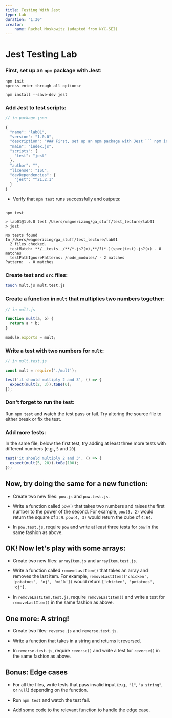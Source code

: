 ```yaml
---
title: Testing With Jest
type: Lab
duration: "1:30"
creator:
    name: Rachel Moskowitz (adapted from NYC-SEI)
---
```


# Jest Testing Lab

### First, set up an `npm` package with Jest:
```
npm init
<press enter through all options>

npm install --save-dev jest
```

### Add Jest to test scripts:
```javascript
// in package.json

{
  "name": "lab01",
  "version": "1.0.0",
  "description": "### First, set up an npm package with Jest ``` npm init npm install --save-dev jest ```",
  "main": "index.js",
  "scripts": {
    "test": "jest"
  },
  "author": "",
  "license": "ISC",
  "devDependencies": {
    "jest": "^21.2.1"
  }
}
```

- Verify that `npm test` runs successfully and outputs:

```shell

npm test

> lab01@1.0.0 test /Users/wagnerizing/ga_stuff/test_lecture/lab01
> jest

No tests found
In /Users/wagnerizing/ga_stuff/test_lecture/lab01
  2 files checked.
  testMatch: **/__tests__/**/*.js?(x),**/?(*.)(spec|test).js?(x) - 0 matches
  testPathIgnorePatterns: /node_modules/ - 2 matches
Pattern:  - 0 matches
```

### Create test and `src` files:

```bash
touch mult.js mult.test.js
```

### Create a function in `mult` that multiplies two numbers together:

```javascript
// in mult.js

function mult(a, b) {
  return a * b;
}

module.exports = mult;
```

### Write a test with two numbers for `mult`:

```js
// in mult.test.js

const mult = require('./mult');

test('it should multiply 2 and 3', () => {
  expect(mult(2, 3)).toBe(6);
});
```

### Don't forget to run the test:

Run `npm test` and watch the test pass or fail. Try altering the source file to either break or fix the test.

### Add more tests:

In the same file, below the first test, try adding at least three more tests with different numbers (e.g., `5` and `20`).

```js
test('it should multiply 2 and 3', () => {
  expect(mult(5, 20)).toBe(100);
});
```

## Now, try doing the same for a new function:

- Create two new files: `pow.js` and `pow.test.js`.

- Write a function called `pow()` that takes two numbers and raises the first number to the power of the second. For example, `pow(3, 2)` would return the square of `3`: `9`. `pow(4, 3)` would return the cube of `4`: `64`.

- In `pow.test.js`, require `pow` and write at least three tests for `pow` in the same fashion as above.

## OK! Now let's play with some arrays:

- Create two new files: `arrayItem.js` and `arrayItem.test.js`.

- Write a function called `removeLastItem()` that takes an array and removes the last item. For example, `removeLastItem(['chicken', 'potatoes', 'oj', 'milk'])` would return `['chicken', 'potatoes', 'oj']`.

- In `removeLastItem.test.js`, require `removeLastItem()` and write a test for `removeLastItem()` in the same fashion as above.

## One more: A string!

- Create two files: `reverse.js` and `reverse.test.js`.

- Write a function that takes in a string and returns it reversed.

- In `reverse.test.js`, require `reverse()` and write a test for `reverse()` in the same fashion as above.

## Bonus: Edge cases

- For all the files, write tests that pass invalid input (e.g., `"1"`, `"a string"`, or `null`) depending on the function.

- Run `npm test` and watch the test fail.

- Add some code to the relevant function to handle the edge case.
